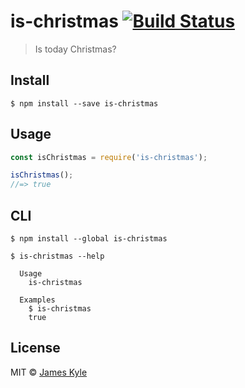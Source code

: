 # is-christmas [![Build Status](https://travis-ci.org/thejameskyle/is-christmas.svg?branch=master)](https://travis-ci.org/thejameskyle/is-christmas)

> Is today Christmas?


## Install

```
$ npm install --save is-christmas
```


## Usage

```js
const isChristmas = require('is-christmas');

isChristmas();
//=> true
```


## CLI

```
$ npm install --global is-christmas
```

```
$ is-christmas --help

  Usage
    is-christmas

  Examples
    $ is-christmas
    true
```


## License

MIT © [James Kyle](https://github.com/thejameskyle)
